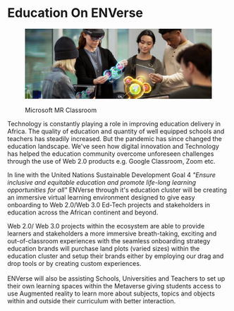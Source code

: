 # Education On ENVerse

<figure><img src="../../.gitbook/assets/mixed-r-1920-Panel2-FullWidthHeader-MixedReality.jpg" alt=""><figcaption><p>Microsoft MR Classroom</p></figcaption></figure>

Technology is constantly playing a role in improving education delivery in Africa. The quality of education and quantity of well equipped schools and teachers has steadily increased. But the pandemic has since changed the education landscape. We've seen how digital innovation and Technology has helped the education community overcome unforeseen challenges through the use of Web 2.0 products e.g. Google Classroom, Zoom etc.

In line with the United Nations Sustainable Development Goal 4  _"Ensure inclusive and equitable education and promote life-long learning opportunities for all"_  ENVerse through it's education cluster will be creating an immersive virtual learning environment designed to give easy onboarding to Web 2.0/Web 3.0 Ed-Tech projects and stakeholders in education across the African continent and beyond.

Web 2.0/ Web 3.0 projects within the ecosystem are able to provide learners and stakeholders a more immersive breath-taking, exciting and out-of-classroom experiences with the seamless onboarding strategy education brands will purchase land plots (varied sizes) within the education cluster and setup their brands either by employing our drag and drop tools or by creating custom experiences.\
\
ENVerse will also be assisting Schools, Universities and Teachers to set up their own learning spaces within the Metaverse giving students access to use Augmented reality to learn more about subjects, topics and objects within and outside their curriculum with better interaction.

